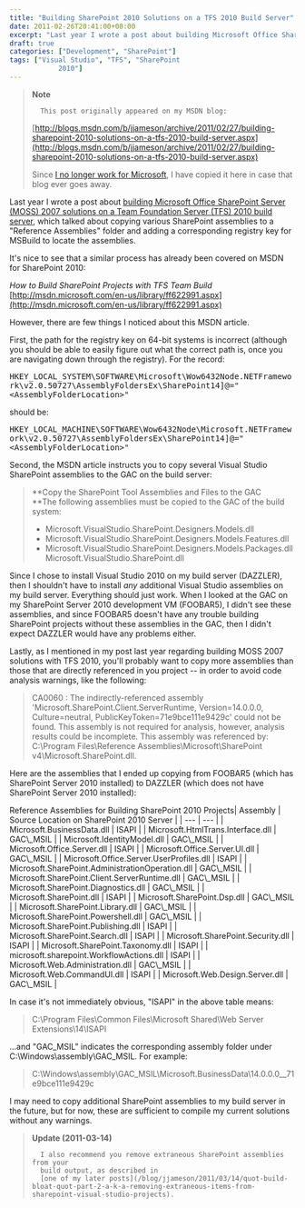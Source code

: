 ```yaml
---
title: "Building SharePoint 2010 Solutions on a TFS 2010 Build Server"
date: 2011-02-26T20:41:00+08:00
excerpt: "Last year I wrote a post about building Microsoft Office SharePoint Server (MOSS) 2007 solutions on a Team Foundation Server (TFS) 2010 build server , which talked about copying various SharePoint assemblies to a \"Reference Assemblies\" folder and adding..."
draft: true
categories: ["Development", "SharePoint"]
tags: ["Visual Studio", "TFS", "SharePoint 
			2010"]
---
```


> **Note**
> 
> 
> 		This post originally appeared on my MSDN blog:  
>   
> 
> 
> [http://blogs.msdn.com/b/jjameson/archive/2011/02/27/building-sharepoint-2010-solutions-on-a-tfs-2010-build-server.aspx](http://blogs.msdn.com/b/jjameson/archive/2011/02/27/building-sharepoint-2010-solutions-on-a-tfs-2010-build-server.aspx)
> 
> 
> Since
> 		[I no longer work for Microsoft](/blog/jjameson/2011/09/02/last-day-with-microsoft), I have copied it here in case that 
> 		blog ever goes away.


Last year I wrote a post about[building Microsoft Office SharePoint Server (MOSS) 2007 solutions on a Team Foundation Server (TFS) 2010 build server](/blog/jjameson/2010/05/05/building-moss-2007-solutions-on-a-tfs-2010-build-server), which talked about copying various SharePoint assemblies to a "Reference Assemblies" folder and adding a corresponding registry key for MSBuild to locate the assemblies.

It's nice to see that a similar process has already been covered on MSDN for SharePoint 2010:

<cite>How to Build SharePoint Projects with TFS Team Build</cite>
[http://msdn.microsoft.com/en-us/library/ff622991.aspx](http://msdn.microsoft.com/en-us/library/ff622991.aspx)


However, there are few things I noticed about this MSDN article.

First, the path for the registry key on 64-bit systems is incorrect (although you should be able to easily figure out what the correct path is, once you are navigating down through the registry). For the record:

<samp>HKEY_LOCAL_SYSTEM\SOFTWARE\Microsoft\Wow6432Node\.NETFramework\v2.0.50727\AssemblyFoldersEx\SharePoint14]@="&lt;AssemblyFolderLocation&gt;"</samp>

should be:

<samp>HKEY_LOCAL_MACHINE\SOFTWARE\Wow6432Node\Microsoft\.NETFramework\v2.0.50727\AssemblyFoldersEx\SharePoint14]@="&lt;AssemblyFolderLocation&gt;"</samp>

Second, the MSDN article instructs you to copy several Visual Studio SharePoint assemblies to the GAC on the build server:


> **Copy the SharePoint Tool Assemblies and Files to the GAC  
> **The following assemblies must be copied to the GAC of the build 
> 	system:
> 
> - Microsoft.VisualStudio.SharePoint.Designers.Models.dll
> - Microsoft.VisualStudio.SharePoint.Designers.Models.Features.dll
> - Microsoft.VisualStudio.SharePoint.Designers.Models.Packages.dll 
> 		Microsoft.VisualStudio.SharePoint.dll


Since I chose to install Visual Studio 2010 on my build server (DAZZLER), then I shouldn't have to install *any* additional Visual Studio assemblies on my build server. Everything should just work. When I looked at the GAC on my SharePoint Server 2010 development VM (FOOBAR5), I didn't see these assemblies, and since FOOBAR5 doesn't have any trouble building SharePoint projects without these assemblies in the GAC, then I didn't expect DAZZLER would have any problems either.

Lastly, as I mentioned in my post last year regarding building MOSS 2007 solutions with TFS 2010, you'll probably want to copy more assemblies than those that are directly referenced in you project -- in order to avoid code analysis warnings, like the following:


> CA0060 : The indirectly-referenced assembly 'Microsoft.SharePoint.Client.ServerRuntime, 
> 	Version=14.0.0.0, Culture=neutral, PublicKeyToken=71e9bce111e9429c' could 
> 	not be found. This assembly is not required for analysis, however, analysis 
> 	results could be incomplete. This assembly was referenced by: C:\Program 
> 	Files\Reference Assemblies\Microsoft\SharePoint v4\Microsoft.SharePoint.dll.


Here are the assemblies that I ended up copying from FOOBAR5 (which has SharePoint Server 2010 installed) to DAZZLER (which does not have SharePoint Server 2010 installed):


<caption>Reference Assemblies for Building SharePoint 2010 Projects</caption>| Assembly | Source Location on SharePoint 2010 Server |
| --- | --- |
| Microsoft.BusinessData.dll | ISAPI |
| Microsoft.HtmlTrans.Interface.dll | GAC\_MSIL |
| Microsoft.IdentityModel.dll | GAC\_MSIL |
| Microsoft.Office.Server.dll | ISAPI |
| Microsoft.Office.Server.UI.dll | GAC\_MSIL |
| Microsoft.Office.Server.UserProfiles.dll | ISAPI |
| Microsoft.SharePoint.AdministrationOperation.dll | GAC\_MSIL |
| Microsoft.SharePoint.Client.ServerRuntime.dll | GAC\_MSIL |
| Microsoft.SharePoint.Diagnostics.dll | GAC\_MSIL |
| Microsoft.SharePoint.dll | ISAPI |
| Microsoft.SharePoint.Dsp.dll | GAC\_MSIL |
| Microsoft.SharePoint.Library.dll | GAC\_MSIL |
| Microsoft.SharePoint.Powershell.dll | GAC\_MSIL |
| Microsoft.SharePoint.Publishing.dll | ISAPI |
| Microsoft.SharePoint.Search.dll | ISAPI |
| Microsoft.SharePoint.Security.dll | ISAPI |
| Microsoft.SharePoint.Taxonomy.dll | ISAPI |
| microsoft.sharepoint.WorkflowActions.dll | ISAPI |
| Microsoft.Web.Administration.dll | GAC\_MSIL |
| Microsoft.Web.CommandUI.dll | ISAPI |
| Microsoft.Web.Design.Server.dll | GAC\_MSIL |


In case it's not immediately obvious, "ISAPI" in the above table means:


> C:\Program Files\Common Files\Microsoft Shared\Web Server Extensions\14\ISAPI


...and "GAC\_MSIL" indicates the corresponding assembly folder under C:\Windows\assembly\GAC\_MSIL. For example:


> C:\Windows\assembly\GAC\_MSIL\Microsoft.BusinessData\14.0.0.0\_\_71e9bce111e9429c


I may need to copy additional SharePoint assemblies to my build server in the future, but for now, these are sufficient to compile my current solutions without any warnings.


> **Update (2011-03-14)**
> 
> 
> 		I also recommend you remove extraneous SharePoint assemblies from your 
> 		build output, as described in
> 		[one of my later posts](/blog/jjameson/2011/03/14/quot-build-bloat-quot-part-2-a-k-a-removing-extraneous-items-from-sharepoint-visual-studio-projects).


